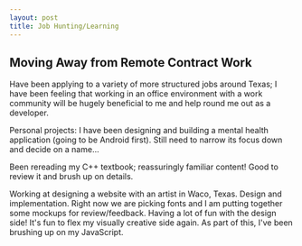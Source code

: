 ```yaml
---
layout: post
title: Job Hunting/Learning
---
```


Moving Away from Remote Contract Work
--------

Have been applying to a variety of more structured jobs around Texas; I have been feeling that working in an office environment with a work community will be hugely beneficial to me and help round me out as a developer.

Personal projects:
I have been designing and building a mental health application (going to be Android first). Still need to narrow its focus down and decide on a name...

Been rereading my C++ textbook; reassuringly familiar content! Good to review it and brush up on details.

Working at designing a website with an artist in Waco, Texas. Design and implementation. Right now we are picking fonts and I am putting together some mockups for review/feedback. Having a lot of fun with the design side! It's fun to flex my visually creative side again. As part of this, I've been brushing up on my JavaScript.